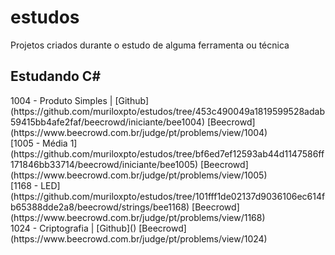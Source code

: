 <h1>estudos</h1>
Projetos criados durante o estudo de alguma ferramenta ou técnica

<h2>Estudando C#</h2>
1004 - Produto Simples | [Github](https://github.com/muriloxpto/estudos/tree/453c490049a1819599528adab59415bb4afe2faf/beecrowd/iniciante/bee1004)
[Beecrowd](https://www.beecrowd.com.br/judge/pt/problems/view/1004)<br/>
[1005 - Média 1](https://github.com/muriloxpto/estudos/tree/bf6ed7ef12593ab44d1147586ff171846bb33714/beecrowd/iniciante/bee1005)
[Beecrowd](https://www.beecrowd.com.br/judge/pt/problems/view/1005)<br/>
[1168 - LED](https://github.com/muriloxpto/estudos/tree/101fff1de02137d9036106ec614fb65388dde2a8/beecrowd/strings/bee1168)
[Beecrowd](https://www.beecrowd.com.br/judge/pt/problems/view/1168)<br/>
1024 - Criptografia | [Github]() [Beecrowd](https://www.beecrowd.com.br/judge/pt/problems/view/1024)